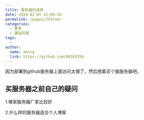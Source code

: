 ```yaml
---
title: 服务器的选择
date: 2024-02-01 22:09:58
permalink: /pages/2547a4/
categories:
  - 更多
  - 建站历程
tags:
  - 
author: 
  name: aXing
  link: https://github.com/08163356
---
```



因为部署到github服务器上面访问太慢了，然后想着买个服服务器吧。

## 买服务器之前自己的疑问

1.哪家服务器厂家比较好

2.什么样的服务器适合个人博客